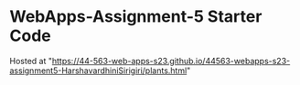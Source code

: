 # WebApps-Assignment-5 Starter Code
Hosted at "https://44-563-web-apps-s23.github.io/44563-webapps-s23-assignment5-HarshavardhiniSirigiri/plants.html"
